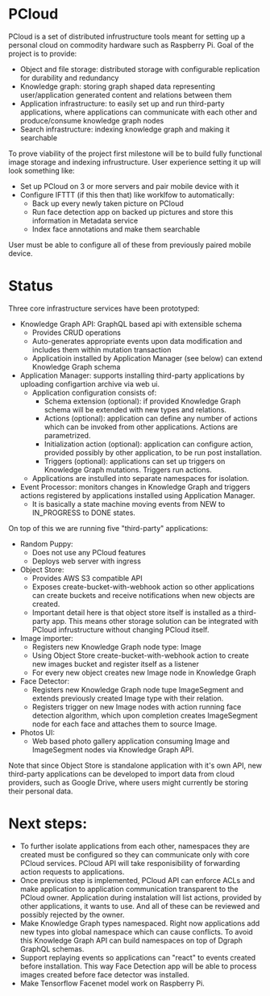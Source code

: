# PCloud
PCloud is a set of distributed infrustructure tools meant for setting up a personal cloud on commodity hardware such as Raspberry Pi.
Goal of the project is to provide:
* Object and file storage: distributed storage with configurable replication for durability and redundancy
* Knowledge graph: storing graph shaped data representing user/application generated content and relations between them
* Application infrastructure: to easily set up and run third-party applications, where applications can communicate with each other and produce/consume knowledge graph nodes
* Search infrastructure: indexing knowledge graph and making it searchable

To prove viability of the project first milestone will be to build fully functional image storage and indexing infrustructure. User experience setting it up will look something like:
* Set up PCloud on 3 or more servers and pair mobile device with it
* Configure IFTTT (if this then that) like worklfow to automatically:
  * Back up every newly taken picture on PCloud
  * Run face detection app on backed up pictures and store this information in Metadata service
  * Index face annotations and make them searchable

User must be able to configure all of these from previously paired mobile device.

# Status
Three core infrastructure services have been prototyped:
* Knowledge Graph API: GraphQL based api with extensible schema
  * Provides CRUD operations
  * Auto-generates appropriate events upon data modification and includes them within mutation transaction
  * Applicatioin installed by Application Manager (see below) can extend Knowledge Graph schema
* Application Manager: supports installing third-party applications by uploading configartion archive via web ui.
  * Application configuration consists of:
    * Schema extension (optional): if provided Knowledge Graph schema will be extended with new types and relations.
    * Actions (optional): application can define any number of actions which can be invoked from other applications. Actions are parametrized.
    * Initialization action (optional): application can configure action, provided possibly by other application, to be run post installation.
    * Triggers (optional): applications can set up triggers on Knowledge Graph mutations. Triggers run actions.
  * Applications are instulled into separate namespaces for isolation.
* Event Processor: monitors changes in Knowledge Graph and triggers actions registered by applications installed using Application Manager.
  * It is basically a state machine moving events from NEW to IN_PROGRESS to DONE states.

On top of this we are running five "third-party" applications:
* Random Puppy:
  * Does not use any PCloud features
  * Deploys web server with ingress
* Object Store:
  * Provides AWS S3 compatible API
  * Exposes create-bucket-with-webhook action so other applications can create buckets and receive notifications when new objects are created.
  * Important detail here is that object store itself is installed as a third-party app. This means other storage solution can be integrated with PCloud infrustructure without changing PCloud itself.
* Image importer:
  * Registers new Knowledge Graph node type: Image
  * Using Object Store create-bucket-with-webhook action to create new images bucket and register itself as a listener
  * For every new object creates new Image node in Knowledge Graph
* Face Detector:
  * Registers new Knowledge Graph node tupe ImageSegment and extends previously created Image type with their relation.
  * Registers trigger on new Image nodes with action running face detection algorithm, which upon completion creates ImageSegment node for each face and attaches them to source Image.
* Photos UI:
  * Web based photo gallery application consuming Image and ImageSegment nodes via Knowledge Graph API.

Note that since Object Store is standalone application with it's own API, new third-party applications can be developed to import data from cloud providers, such as Google Drive, where users might currently be storing their personal data.

# Next steps:
* To further isolate applications from each other, namespaces they are created must be configured so they can communicate only with core PCloud services. PCloud API will take responisibility of forwarding action requests to applications.
* Once previous step is implemented, PCloud API can enforce ACLs and make application to application communication transparent to the PCloud owner. Application during instalation will list actions, provided by other applications, it wants to use. And all of these can be reviewed and possibly rejected by the owner.
* Make Knowledge Graph types namespaced. Right now applications add new types into global namespace which can cause conflicts. To avoid this Knowledge Graph API can build namespaces on top of Dgraph GraphQL schemas.
* Support replaying events so applications can "react" to events created before installation. This way Face Detection app will be able to process images created before face detector was installed.
* Make Tensorflow Facenet model work on Raspberry Pi.